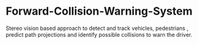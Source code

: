 # Forward-Collision-Warning-System
Stereo vision based approach to 
detect and track vehicles, pedestrians , predict path projections 
and identify possible collisions to warn the driver.
